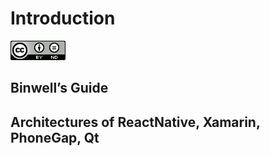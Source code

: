 # Introduction

![Distributed under CC BY-ND licence](.gitbook/assets/creativecommon.png)

## Binwell’s Guide

## Architectures of ReactNative, Xamarin, PhoneGap, Qt





